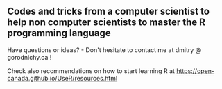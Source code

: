 
## Codes and tricks from a computer scientist to help non computer scientists to master the R programming language


Have questions or ideas? - Don't hesitate to contact me at dmitry @ gorodnichy.ca !

Check also recommendations on how to start learning R at https://open-canada.github.io/UseR/resources.html

